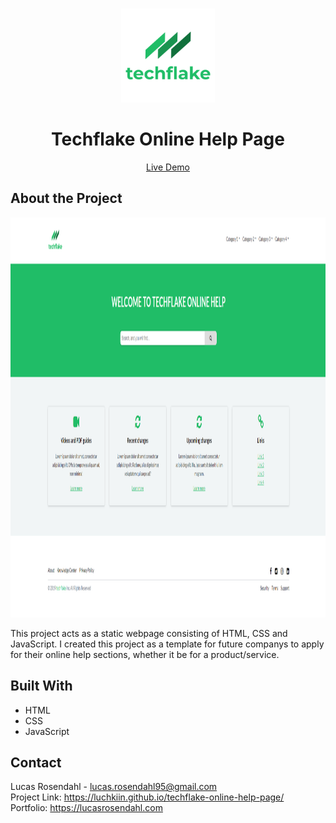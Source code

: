 <br />
<p align="center">
  <a href="#">
    <img src="https://github.com/Luchkiin/techflake-online-help-page/blob/master/images/techflake_logo.png" alt="Logo" width="150" height="150">
  </a>
  <h1 align="center">Techflake Online Help Page</h1>
  <p align="center">
    <a href="https://luchkiin.github.io/techflake-online-help-page/">Live Demo</a>
  </p>
</p>

## About the Project

<img src="https://github.com/Luchkiin/techflake-online-help-page/blob/master/images/techflake-social-media-preview.png" alt="Logo" width="1280" height="640">

This project acts as a static webpage consisting of HTML, CSS and JavaScript. I created this project as a template for future companys to apply for their online help sections, whether it be for a product/service.

## Built With
* HTML
* CSS
* JavaScript

## Contact
Lucas Rosendahl - lucas.rosendahl95@gmail.com
<br>
Project Link: https://luchkiin.github.io/techflake-online-help-page/
<br>
Portfolio: https://lucasrosendahl.com
